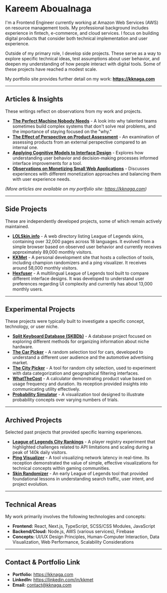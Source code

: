 # Kareem Aboualnaga

I'm a Frontend Engineer currently working at Amazon Web Services (AWS) on resource management tools. My professional background includes experience in fintech, e-commerce, and cloud services. I focus on building digital products that consider both technical implementation and user experience.

Outside of my primary role, I develop side projects. These serve as a way to explore specific technical ideas, test assumptions about user behavior, and deepen my understanding of how people interact with digital tools. Some of these projects have reached a modest scale.

My portfolio site provides further detail on my work: **https://kknaga.com**

---

## Articles & Insights

These writings reflect on observations from my work and projects.

- **[The Perfect Machine Nobody Needs](https://kknaga.com/blog/engineering-efficiency)** - A look into why talented teams sometimes build complex systems that don't solve real problems, and the importance of staying focused on the "why."
- **[The Effect of Perspective on Product Assessment](https://kknaga.com/blog/product-assessment)** - An examination of assessing products from an external perspective compared to an internal one.
- **[Applying Cognitive Models to Interface Design](https://kknaga.com/blog/system-1)** - Explores how understanding user behavior and decision-making processes informed interface improvements for a tool.
- **[Observations on Monetizing Small Web Applications](https://kknaga.com/blog/monetization)** - Discusses experiences with different monetization approaches and balancing them with user experience needs.

_(More articles are available on my portfolio site: https://kknaga.com)_

---

## Side Projects

These are independently developed projects, some of which remain actively maintained.

- **[LOLSkin.info](https://lolskin.info)** - A web directory listing League of Legends skins, containing over 32,000 pages across 18 languages. It evolved from a simple browser based on observed user behavior and currently receives approximately 89,000 monthly visitors.
- **[KKMet](https://kkmet.com)** - A personal development site that hosts a collection of tools, including champion randomizers and a ping visualizer. It receives around 58,000 monthly visitors.
- **[Hexfuser](https://hexfuser.com)** - A multilingual League of Legends tool built to compare different interface designs. It was developed to understand user preferences regarding UI complexity and currently has about 13,000 monthly users.

---

## Experimental Projects

These projects were typically built to investigate a specific concept, technology, or user niche.

- **[Split Keyboard Database (SKBDb)](https://skbdb.com)** - A database project focused on exploring different methods for organizing information about niche hardware.
- **[The Car Picker](https://thecarpicker.com)** - A random selection tool for cars, developed to understand a different user audience and the automotive advertising market.
- **[The City Picker](https://thecitypicker.com)** - A tool for random city selection, used to experiment with data categorization and geographical filtering interfaces.
- **[WhatTheCost](https://whatthecost.com)** - A calculator demonstrating product value based on usage frequency and duration. Its reception provided insights into communicating utility effectively.
- **[Probability Simulator](https://kkmet-com.firebaseapp.com/oddsometer/)** - A visualization tool designed to illustrate probability concepts over varying numbers of trials.

---

## Archived Projects

Selected past projects that provided specific learning experiences.

- **[League of Legends City Rankings](https://town-faker.web.app)** - A player registry experiment that highlighted challenges related to API limitations and scaling during a peak of 140k daily visitors.
- **[Ping Visualizer](https://kkmet.com/ping)** - A tool visualizing network latency in real-time. Its reception demonstrated the value of simple, effective visualizations for technical concepts within gaming communities.
- **[Skin Randomizer](https://kkmet.com/old-lss)** - An early League of Legends tool that provided foundational lessons in understanding search traffic, user intent, and project evolution.

---

## Technical Areas

My work primarily involves the following technologies and concepts:

- **Frontend:** React, Next.js, TypeScript, SCSS/CSS Modules, JavaScript
- **Backend/Cloud:** Node.js, AWS (various services), Firebase
- **Concepts:** UI/UX Design Principles, Human-Computer Interaction, Data Visualization, Web Performance, Scalability Considerations

---

## Contact & Portfolio Link

- **Portfolio:** https://kknaga.com
- **LinkedIn:** https://linkedin.com/in/kkmet
- **Email:** contact@kknaga.com
